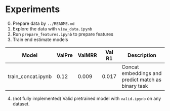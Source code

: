 # Experiments

0. Prepare data by `../README.md` 
1. Explore the data with `view_data.ipynb`
2. Run `prepare_features.ipynb` to prepare features
3. Train end estimate models

| Model                   | ValPre | ValMRR | Val R1  |  Description |
| ----------------------- | ------ | ------ | ------- | ------------ |
| train_concat.ipynb      |  0.12  |  0.009 |  0.017  |  Concat embeddings and predict match as binary task  |

4. (not fully implemented) Valid pretrained model with `valid.ipynb` on any dataset.
